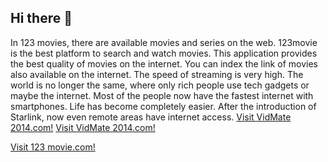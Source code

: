## Hi there 👋
In 123 movies, there are available movies and series on the web. 123movie is the best platform to search and watch movies. This application provides the best quality of movies on the internet. You can index the link of movies also available on the internet. The speed of streaming is very high. The world is no longer the same, where only rich people use tech gadgets or maybe the internet. Most of the people now have the fastest internet with smartphones. Life has become completely easier. After the introduction of Starlink, now even remote areas have internet access.
<a href="https://vidapk.com//">Visit VidMate 2014.com!</a>
<a href="https://vidapk.com/vidmate-2014//">Visit VidMate 2014.com!</a>

<a href="https://vidapk.com/123-movie//">Visit 123 movie.com!</a>
<!--
**VIDAPK09/VIDAPK09** is a ✨ _special_ ✨ repository because its `README.md` (this file) appears on your GitHub profile.

Here are some ideas to get you started:

- 🔭 I’m currently working on ...
- 🌱 I’m currently learning ...
- 👯 I’m looking to collaborate on ...
- 🤔 I’m looking for help with ...
- 💬 Ask me about ...
- 📫 How to reach me: ...
- 😄 Pronouns: ...
- ⚡ Fun fact: ...
-->
